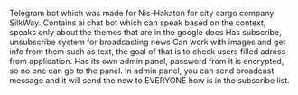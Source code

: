 Telegram bot which was made for Nis-Hakaton for city cargo company SilkWay. 
Contains ai chat bot which can speak based on the context, speaks only about the themes that are in the google docs
Has subscribe, unsubscribe system for broadcasting news
Can work with images and get info from them such as text, the goal of that is to check users filled adress from application.
Has its own admin panel, password from it is encrypted, so no one can go to the panel.
In admin panel, you can send broadcast  message and it will send the new to EVERYONE how is in the subscribe list.

